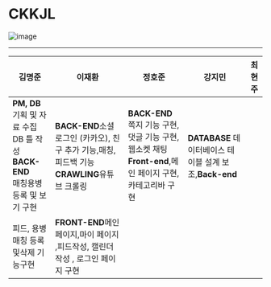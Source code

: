 # CKKJL
![image](https://github.com/2023-SMHRD-IS-BigData2/CKKJL/assets/128181071/6350aac5-55ee-4b1b-89ab-5b9ccc640c1b)
<hr/>


|김명준|이재환|정호준|강지민|최현주|
|------|---|---|---|---|
|**PM, DB** <br/>기획 및 자료 수집<br/>DB 틀 작성<br/>**BACK-END**<br/>매칭용병 등록 및 보기 구현|**BACK-END**소셜 로그인 (카카오), 친구 추가 기능,매칭, 피드백 기능**CRAWLING**유튜브 크롤링|**BACK-END**쪽지 기능 구현, 댓글 기능 구현, 웹소켓 채팅 **Front-end**,메인 페이지 구현,카테고리바 구현|**DATABASE** 데이터베이스 테이블 설계 보조,**Back-end**
피드, 용병매칭 등록 및삭제 기능구현|**FRONT-END**메인 페이지,마이 페이지 ,피드작성, 캘린더 작성 , 로그인 페이지 구현|

